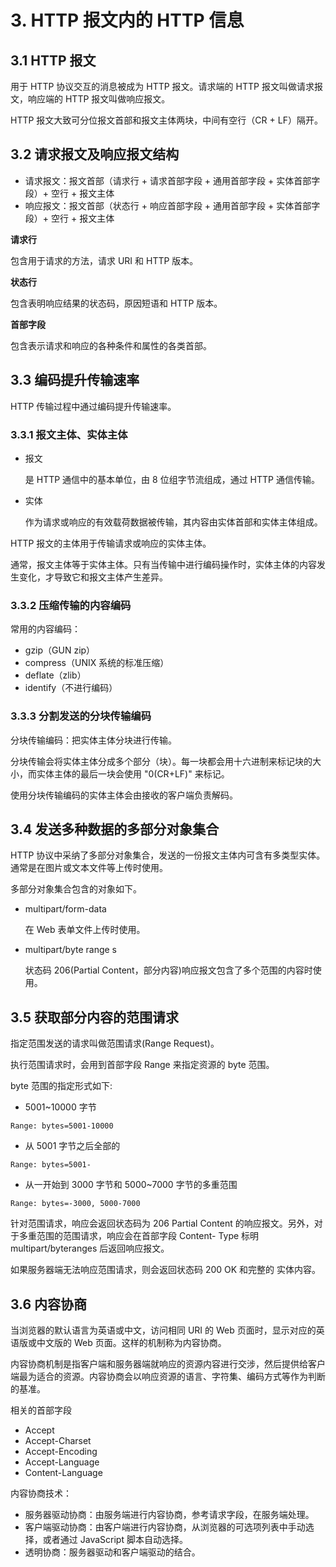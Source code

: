 # 3. HTTP 报文内的 HTTP 信息

## 3.1 HTTP 报文

用于 HTTP 协议交互的消息被成为 HTTP 报文。请求端的 HTTP 报文叫做请求报文，响应端的 HTTP 报文叫做响应报文。

HTTP 报文大致可分位报文首部和报文主体两块，中间有空行（CR + LF）隔开。

## 3.2 请求报文及响应报文结构

-   请求报文：报文首部（请求行 + 请求首部字段 + 通用首部字段 + 实体首部字段）+ 空行 + 报文主体
-   响应报文：报文首部（状态行 + 响应首部字段 + 通用首部字段 + 实体首部字段）+ 空行 + 报文主体

**请求行**

包含用于请求的方法，请求 URI 和 HTTP 版本。

**状态行**

包含表明响应结果的状态码，原因短语和 HTTP 版本。

**首部字段**

包含表示请求和响应的各种条件和属性的各类首部。

## 3.3 编码提升传输速率

HTTP 传输过程中通过编码提升传输速率。

### 3.3.1 报文主体、实体主体

-   报文

    是 HTTP 通信中的基本单位，由 8 位组字节流组成，通过 HTTP 通信传输。

-   实体

    作为请求或响应的有效载荷数据被传输，其内容由实体首部和实体主体组成。

HTTP 报文的主体用于传输请求或响应的实体主体。

通常，报文主体等于实体主体。只有当传输中进行编码操作时，实体主体的内容发生变化，才导致它和报文主体产生差异。

### 3.3.2 压缩传输的内容编码

常用的内容编码：

-   gzip（GUN zip）
-   compress（UNIX 系统的标准压缩）
-   deflate（zlib）
-   identify（不进行编码）

### 3.3.3 分割发送的分块传输编码

分块传输编码：把实体主体分块进行传输。

分块传输会将实体主体分成多个部分（块）。每一块都会用十六进制来标记块的大小，而实体主体的最后一块会使用 "0(CR+LF)" 来标记。

使用分块传输编码的实体主体会由接收的客户端负责解码。

## 3.4 发送多种数据的多部分对象集合

HTTP 协议中采纳了多部分对象集合，发送的一份报文主体内可含有多类型实体。通常是在图片或文本文件等上传时使用。

多部分对象集合包含的对象如下。

-   multipart/form-data

    在 Web 表单文件上传时使用。

-   multipart/byte range s

    状态码 206(Partial Content，部分内容)响应报文包含了多个范围的内容时使用。

## 3.5 获取部分内容的范围请求

指定范围发送的请求叫做范围请求(Range Request)。

执行范围请求时，会用到首部字段 Range 来指定资源的 byte 范围。

byte 范围的指定形式如下:

-   5001~10000 字节

```
Range: bytes=5001-10000
```

-   从 5001 字节之后全部的

```
Range: bytes=5001-
```

-   从一开始到 3000 字节和 5000~7000 字节的多重范围

```
Range: bytes=-3000, 5000-7000
```


针对范围请求，响应会返回状态码为 206 Partial Content 的响应报文。另外，对于多重范围的范围请求，响应会在首部字段 Content- Type 标明 multipart/byteranges 后返回响应报文。

如果服务器端无法响应范围请求，则会返回状态码 200 OK 和完整的 实体内容。

## 3.6 内容协商

当浏览器的默认语言为英语或中文，访问相同 URI 的 Web 页面时，显示对应的英语版或中文版的 Web 页面。这样的机制称为内容协商。

内容协商机制是指客户端和服务器端就响应的资源内容进行交涉，然后提供给客户端最为适合的资源。内容协商会以响应资源的语言、字符集、编码方式等作为判断的基准。

相关的首部字段
* Accept
* Accept-Charset
* Accept-Encoding
* Accept-Language
* Content-Language

内容协商技术：
* 服务器驱动协商：由服务端进行内容协商，参考请求字段，在服务端处理。
* 客户端驱动协商：由客户端进行内容协商，从浏览器的可选项列表中手动选择，或者通过 JavaScript 脚本自动选择。
* 透明协商：服务器驱动和客户端驱动的结合。

